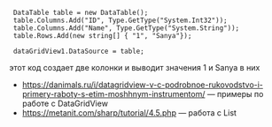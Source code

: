 ```
 DataTable table = new DataTable();
 table.Columns.Add("ID", Type.GetType("System.Int32"));
 table.Columns.Add("Name", Type.GetType("System.String"));
 table.Rows.Add(new string[] { "1", "Sanya"});
 
 dataGridView1.DataSource = table;
```
этот код создает две колонки и выводит значения 1 и Sanya в них

- https://danimals.ru/i/datagridview-v-c-podrobnoe-rukovodstvo-i-primery-raboty-s-etim-moshhnym-instrumentom/ — примеры по работе с DataGridView
- https://metanit.com/sharp/tutorial/4.5.php — работа с List